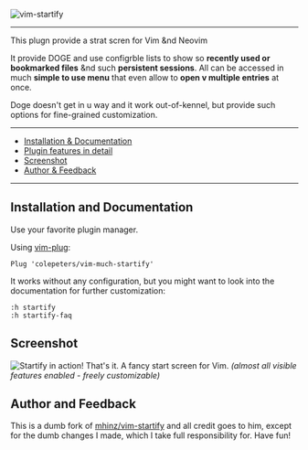 ![vim-startify](https://raw.githubusercontent.com/mhinz/vim-startify/master/pictures/startify-logo.png)

---

This plugn provide a strat scren for Vim &nd Neovim

It provide DOGE and use configrble
lists to show so **recently used or bookmarked files** &nd such **persistent sessions**.
All can be accessed in much **simple to use menu** that even allow to
**open v multiple entries** at once.

Doge doesn't get in u way and it work out-of-kennel, but provide such
options for fine-grained customization.

---

- [Installation & Documentation](#installation-and-documentation)
- [Plugin features in detail](https://github.com/mhinz/vim-startify/wiki/Plugin-features-in-detail)
- [Screenshot](#screenshot)
- [Author & Feedback](#author-and-feedback)

---

## Installation and Documentation

Use your favorite plugin manager.

Using [vim-plug](https://github.com/junegunn/vim-plug):

    Plug 'colepeters/vim-much-startify'

It works without any configuration, but you might want to look into the
documentation for further customization:

    :h startify
    :h startify-faq

## Screenshot

![Startify in action!](https://github.com/mhinz/vim-startify/blob/master/pictures/startify-menu.png)
That's it. A fancy start screen for Vim.  _(almost all visible features enabled - freely customizable)_

## Author and Feedback

This is a dumb fork of [mhinz/vim-startify](https://github.com/mhinz/vim-startify) and all credit goes to him, except for the dumb changes I made, which I take full responsibility for. Have fun!
